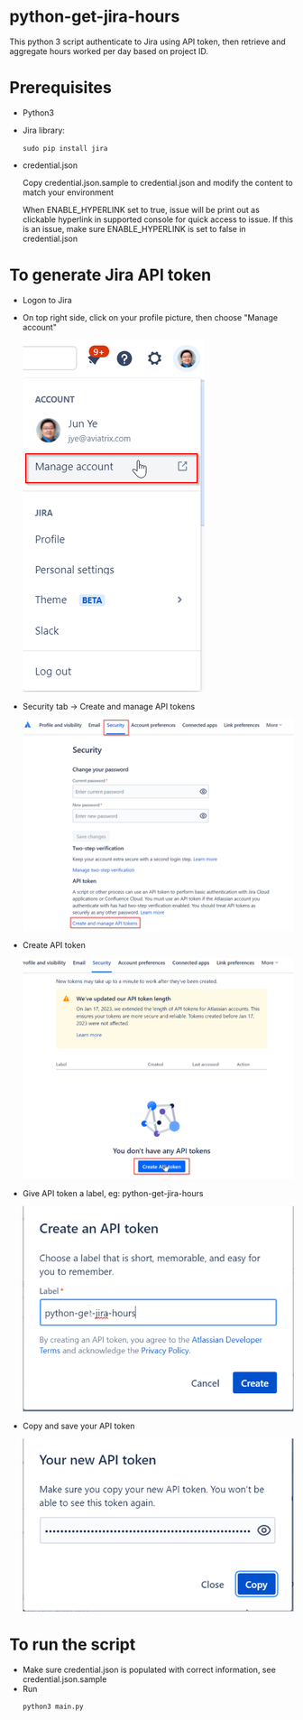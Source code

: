 # python-get-jira-hours
This python 3 script authenticate to Jira using API token, then retrieve and aggregate hours worked per day based on project ID.

# Prerequisites
- Python3
- Jira library:
    
    ```sudo pip install jira```
- credential.json
    
    Copy credential.json.sample to credential.json and modify the content to match your environment

    When ENABLE_HYPERLINK set to true, issue will be print out as clickable hyperlink in supported console for quick access to issue. If this is an issue, make sure ENABLE_HYPERLINK is set to false in credential.json

# To generate Jira API token

- Logon to Jira
- On top right side, click on your profile picture, then choose "Manage account"

    ![Manage account](20230626095342.png)

- Security tab -> Create and manage API tokens

    ![Create and manage API tokens](20230626095548.png)

- Create API token

    ![Create API token](20230626095650.png)

- Give API token a label, eg: python-get-jira-hours

    ![Label token](20230626095802.png)

- Copy and save your API token

    ![API Token](20230626095903.png)


# To run the script
- Make sure credential.json is populated with correct information, see credential.json.sample
- Run
    ```
    python3 main.py
    ```